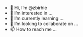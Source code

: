 - 👋 Hi, I’m @zbirhie
- 👀 I’m interested in ...
- 🌱 I’m currently learning ...
- 💞️ I’m looking to collaborate on ...
- 📫 How to reach me ...

<!---
zbirhie/zbirhie is a ✨ special ✨ repository because its `README.md` (this file) appears on your GitHub profile.
You can click the Preview link to take a look at your changes.
--->
